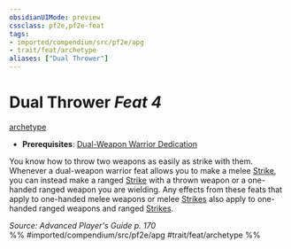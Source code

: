 ```yaml
---
obsidianUIMode: preview
cssclass: pf2e,pf2e-feat
tags:
- imported/compendium/src/pf2e/apg
- trait/feat/archetype
aliases: ["Dual Thrower"]
---
```

# Dual Thrower  *Feat 4*  
[archetype](archetype.md)  

- **Prerequisites**: [Dual-Weapon Warrior Dedication](dual-weapon-warrior-dedication-apg.md)

You know how to throw two weapons as easily as strike with them. Whenever a dual-weapon warrior feat allows you to make a melee [Strike](strike.md), you can instead make a ranged [Strike](strike.md) with a thrown weapon or a one-handed ranged weapon you are wielding. Any effects from these feats that apply to one-handed melee weapons or melee [Strikes](strike.md) also apply to one-handed ranged weapons and ranged [Strikes](strike.md).

*Source: Advanced Player's Guide p. 170*  
%% #imported/compendium/src/pf2e/apg #trait/feat/archetype %%